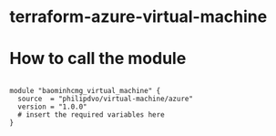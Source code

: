 # terraform-azure-virtual-machine


# How to call the module

```

module "baominhcmg_virtual_machine" {
  source  = "philipdvo/virtual-machine/azure"
  version = "1.0.0"
  # insert the required variables here
}


```
